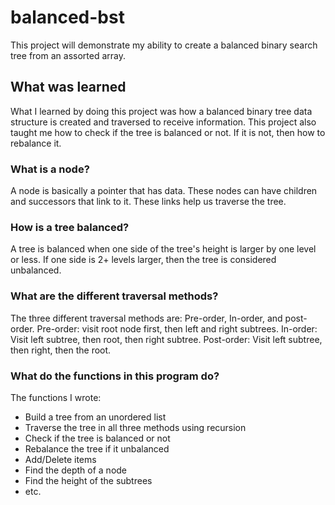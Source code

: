 # balanced-bst 

This project will demonstrate my ability to create a balanced binary search tree from an assorted array.

## What was learned

What I learned by doing this project was how a balanced binary tree data structure is created and traversed to receive information. This project also taught me how to check if the tree is balanced or not. If it is not, then how to rebalance it. 

### What is a node? 

A node is basically a pointer that has data. These nodes can have children and successors that link to it. These links help us traverse the tree.

### How is a tree balanced? 

A tree is balanced when one side of the tree's height is larger by one level or less. If one side is 2+ levels larger, then the tree is considered unbalanced.

### What are the different traversal methods?

The three different traversal methods are: Pre-order, In-order, and post-order. Pre-order: visit root node first, then left and right subtrees. In-order: Visit left subtree, then root, then right subtree. Post-order: Visit left subtree, then right, then the root. 

### What do the functions in this program do? 

The functions I wrote:
- Build a tree from an unordered list
- Traverse the tree in all three methods using recursion
- Check if the tree is balanced or not
- Rebalance the tree if it unbalanced
- Add/Delete items
- Find the depth of a node
- Find the height of the subtrees
- etc. 